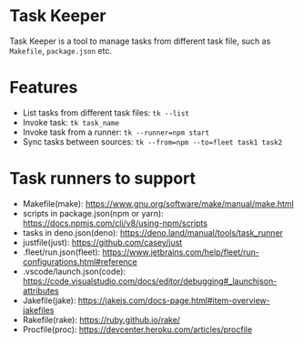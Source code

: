 Task Keeper
=================
Task Keeper is a tool to manage tasks from different task file, such as `Makefile`, `package.json` etc.

# Features

* List tasks from different task files: `tk --list`
* Invoke task: `tk task_name`
* Invoke task from a runner: `tk --runner=npm start`
* Sync tasks between sources: `tk --from=npm --to=fleet task1 task2`

# Task runners to support

* Makefile(make): https://www.gnu.org/software/make/manual/make.html
* scripts in package.json(npm or yarn): https://docs.npmjs.com/cli/v8/using-npm/scripts
* tasks in deno.json(deno): https://deno.land/manual/tools/task_runner
* justfile(just): https://github.com/casey/just
* .fleet/run.json(fleet): https://www.jetbrains.com/help/fleet/run-configurations.html#reference
* .vscode/launch.json(code): https://code.visualstudio.com/docs/editor/debugging#_launchjson-attributes
* Jakefile(jake): https://jakejs.com/docs-page.html#item-overview-jakefiles
* Rakefile(rake): https://ruby.github.io/rake/
* Procfile(proc): https://devcenter.heroku.com/articles/procfile

